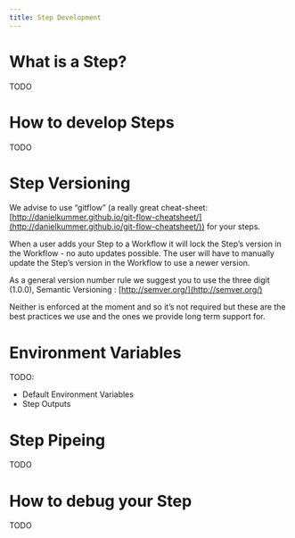 ```yaml
---
title: Step Development
---
```



# What is a Step?

TODO


# How to develop Steps

TODO


# Step Versioning

We advise to use “gitflow” (a really great cheat-sheet: [http://danielkummer.github.io/git-flow-cheatsheet/](http://danielkummer.github.io/git-flow-cheatsheet/)) for your steps.

When a user adds your Step to a Workflow it will lock the Step’s version in the Workflow - no auto updates possible. The user will have to manually update the Step’s version in the Workflow to use a newer version.

As a general version number rule we suggest you to use the three digit (1.0.0), Semantic Versioning : [http://semver.org/](http://semver.org/)

Neither is enforced at the moment and so it’s not required but these are the best practices we use and the ones we provide long term support for.


# Environment Variables

TODO:

- Default Environment Variables
- Step Outputs


# Step Pipeing

TODO


# How to debug your Step

TODO
